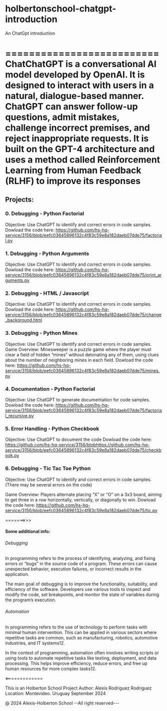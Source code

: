 # holbertonschool-chatgpt-introduction
An ChatGpt introduction

==========================
ChatChatGPT is a conversational AI model developed by OpenAI. It is designed to interact with users in a natural, dialogue-based manner. ChatGPT can answer follow-up questions, admit mistakes, challenge incorrect premises, and reject inappropriate requests. It is built on the GPT-4 architecture and uses a method called Reinforcement Learning from Human Feedback (RLHF) to improve its responses
==========================

## Projects:

### 0. Debugging - Python Factorial
Objective: Use ChatGPT to identify and correct errors in code samples.
Dowload the code here: https://github.com/hs-hq-service/3156/blob/eefc03645896132c4f83c59e8a182daeb07dde75/factorial.py

### 1. Debugging - Python Arguments
Objective: Use ChatGPT to identify and correct errors in code samples.
Dowload the code here: https://github.com/hs-hq-service/3156/blob/eefc03645896132c4f83c59e8a182daeb07dde75/print_arguments.py

### 2. Debugging - HTML / Javascript
Objective: Use ChatGPT to identify and correct errors in code samples.
Dowload the code here: https://github.com/hs-hq-service/3156/blob/eefc03645896132c4f83c59e8a182daeb07dde75/change_background.html

### 3. Debugging - Python Mines
Objective: Use ChatGPT to identify and correct errors in code samples.
Game Overview: Minesweeper is a puzzle game where the player must clear a field of hidden “mines” without detonating any of them, using clues about the number of neighboring mines in each field.
Dowload the code here: https://github.com/hs-hq-service/3156/blob/eefc03645896132c4f83c59e8a182daeb07dde75/mines.py

### 4. Documentation - Python Factorial
Objective: Use ChatGPT to generate documentation for code samples.
Dowload the code here: https://github.com/hs-hq-service/3156/blob/eefc03645896132c4f83c59e8a182daeb07dde75/factorial_recursive.py

### 5. Error Handling - Python Checkbook
Objective: Use ChatGPT to document the code
Dowload the code here: https://github.com/hs-hq-service/3156/blobhttps://github.com/hs-hq-service/3156/blob/eefc03645896132c4f83c59e8a182daeb07dde75/checkbook.py

### 6. Debugging - Tic Tac Toe Python
Objective: Use ChatGPT to identify and correct errors in code samples. (There may be several errors on the code)

Game Overview: Players alternate placing “X” or “O” on a 3x3 board, aiming to get three in a row horizontally, vertically, or diagonally to win.
Dowload the code here: https://github.com/hs-hq-service/3156/blob/eefc03645896132c4f83c59e8a182daeb07dde75/tic.py


=======>>>
####  Some additional info:
###### Debugging
In programming refers to the process of identifying, analyzing, and fixing errors or “bugs” in the source code of a program. These errors can cause unexpected behavior, execution failures, or incorrect results in the application.

The main goal of debugging is to improve the functionality, suitability, and efficiency of the software. Developers use various tools to inspect and modify the code, set breakpoints, and monitor the state of variables during the program’s execution.

###### Automation
In programming refers to the use of technology to perform tasks with minimal human intervention. This can be applied in various sectors where repetitive tasks are common, such as manufacturing, robotics, automotive industries, and IT systems12.

In the context of programming, automation often involves writing scripts or using tools to automate repetitive tasks like testing, deployment, and data processing. This helps improve efficiency, reduce errors, and free up human resources for more complex tasks12.

<=============


This is an Holberton School Project
Author: Alexis Rodriguez Rodriguez
Location: Montevideo. Uruguay
September 2024

@ 2024 Alexis-Holberton School --All right reserved---
